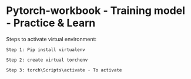 ﻿# Pytorch-workbook - Training model - Practice & Learn

Steps to activate virtual environment:

    Step 1: Pip install virtualenv  
 
    Step 2: create virtual torchenv
 
    Step 3: torch\Scripts\activate - To activate 
  
 
 
